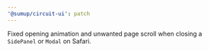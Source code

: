 ```yaml
---
'@sumup/circuit-ui': patch
---
```


Fixed opening animation and unwanted page scroll when closing a `SidePanel` or `Modal` on Safari.
